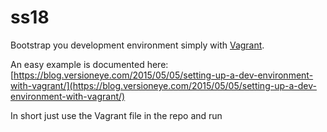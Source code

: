 # ss18

Bootstrap you development environment simply with [Vagrant](https://www.vagrantup.com/). 

An easy example is documented here: [https://blog.versioneye.com/2015/05/05/setting-up-a-dev-environment-with-vagrant/](https://blog.versioneye.com/2015/05/05/setting-up-a-dev-environment-with-vagrant/)

In short just use the Vagrant file in the repo and run

```vagrant up
```

```vagrant ssh
```

```startxfce4&
```


